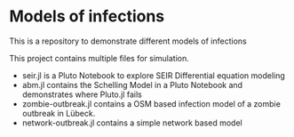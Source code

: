 # Models of infections 
This is a repository to demonstrate different models of infections

This project contains multiple files for simulation.

- seir.jl is a Pluto Notebook to explore SEIR Differential equation modeling
- abm.jl contains the Schelling Model in a Pluto Notebook and demonstrates where Pluto.jl fails
- zombie-outbreak.jl contains a OSM based infection model of a zombie outbreak in Lübeck.
- network-outbreak.jl contains a simple network based model